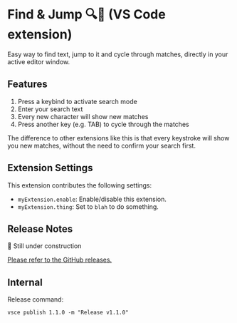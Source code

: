 # Find & Jump 🔍🦘 (VS Code extension)

Easy way to find text, jump to it and cycle through matches, directly in your active editor window.

## Features

1. Press a keybind to activate search mode
2. Enter your search text
3. Every new character will show new matches
4. Press another key (e.g. TAB) to cycle through the matches

The difference to other extensions like this is that every keystroke will show you new matches, without the need to confirm your search first.

<!-- \!\[feature X\]\(images/feature-x.png\) -->

## Extension Settings

This extension contributes the following settings:

- `myExtension.enable`: Enable/disable this extension.
- `myExtension.thing`: Set to `blah` to do something.

## Release Notes

🚧 Still under construction

[Please refer to the GitHub releases.](https://github.com/bennettdams/find-and-jump/releases)

## Internal

Release command:

`vsce publish 1.1.0 -m "Release v1.1.0"`

